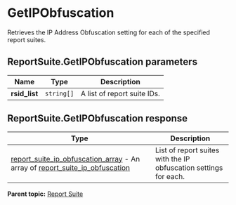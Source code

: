 # GetIPObfuscation

Retrieves the IP Address Obfuscation setting for each of the specified report suites.

## ReportSuite.GetIPObfuscation parameters

|Name|Type|Description|
|----|----|-----------|
| **rsid_list** | `string[]` |A list of report suite IDs.|

## ReportSuite.GetIPObfuscation response

|Type|Description|
|----|-----------|
| [report_suite_ip_obfuscation_array](../../data_types/r_report_suite_ip_obfuscation_array.md#) - An array of [report_suite_ip_obfuscation](../../data_types/r_report_suite_ip_obfuscation.md#) |List of report suites with the IP obfuscation settings for each.|

**Parent topic:** [Report Suite](../../methods/report_suite/r_methods_reportsuite.md)

